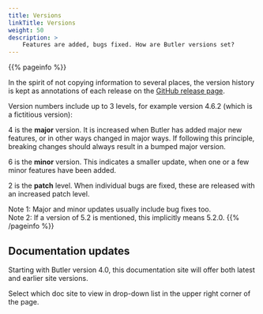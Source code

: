 ```yaml
---
title: Versions
linkTitle: Versions
weight: 50
description: >
    Features are added, bugs fixed. How are Butler versions set?
---
```


{{% pageinfo %}}

In the spirit of not copying information to several places, the version history is kept as annotations of each release on the [GitHub release page](https://github.com/ptarmiganlabs/butler/releases).

Version numbers include up to 3 levels, for example version 4.6.2 (which is a fictitious version):

4 is the **major** version. It is increased when Butler has added major new features, or in other ways changed in major ways. If following this principle, breaking changes should always result in a bumped major version.

6 is the **minor** version. This indicates a smaller update, when one or a few minor features have been added.

2 is the **patch** level. When individual bugs are fixed, these are released with an increased patch level.

Note 1: Major and minor updates usually include bug fixes too.  
Note 2: If a version of 5.2 is mentioned, this implicitly means 5.2.0.
{{% /pageinfo %}}

## Documentation updates

Starting with Butler version 4.0, this documentation site will offer both latest and earlier site versions.

Select which doc site to view in drop-down list in the upper right corner of the page.

